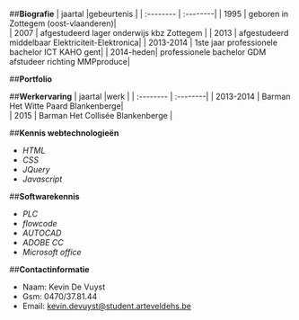 ##**Biografie**
| jaartal   |gebeurtenis |
| :-------- | :--------|
| 1995  	| geboren in Zottegem (oost-vlaanderen)|  
| 2007    	| afgestudeerd lager onderwijs kbz Zottegem |
| 2013      | afgestudeerd middelbaar Elektriciteit-Elektronica| 
| 2013-2014 | 1ste jaar professionele bachelor ICT KAHO gent| 
| 2014-heden| professionele bachelor GDM afstudeer richting MMPproduce| 

##**Portfolio**

##**Werkervaring**
| jaartal   |werk |
| :-------- | :--------|
| 2013-2014  	| Barman Het Witte Paard Blankenberge|  
| 2015    	| Barman Het Collisée Blankenberge |

##**Kennis webtechnologieën**
* *HTML*
* *CSS*
* *JQuery*
* *Javascript*

##**Softwarekennis**

* *PLC*
* *flowcode*
* *AUTOCAD*
* *ADOBE CC*
* *Microsoft office*

##**Contactinformatie**
* Naam: Kevin De Vuyst
* Gsm: 0470/37.81.44
* Email: kevin.devuyst@student.arteveldehs.be